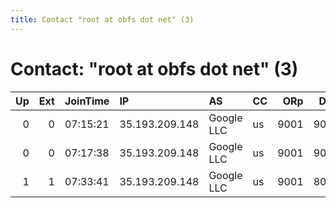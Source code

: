 ```yaml
---
title: Contact "root at obfs dot net" (3)
---
```


# Contact: "root at obfs dot net" (3)

|   Up |   Ext | JoinTime   | IP             | AS         | CC   |   ORp |   Dirp | OS    | Version   | Nickname   |   eFamMembers |
|-----:|------:|:-----------|:---------------|:-----------|:-----|------:|-------:|:------|:----------|:-----------|--------------:|
|    0 |     0 | 07:15:21   | 35.193.209.148 | Google LLC | us   |  9001 |   9030 | Linux | 0.3.1.9   | XLand      |             1 |
|    0 |     0 | 07:17:38   | 35.193.209.148 | Google LLC | us   |  9001 |   9030 | Linux | 0.3.1.9   | XLand      |             1 |
|    1 |     1 | 07:33:41   | 35.193.209.148 | Google LLC | us   |  9001 |   8080 | Linux | 0.3.1.9   | XLand      |             1 |
